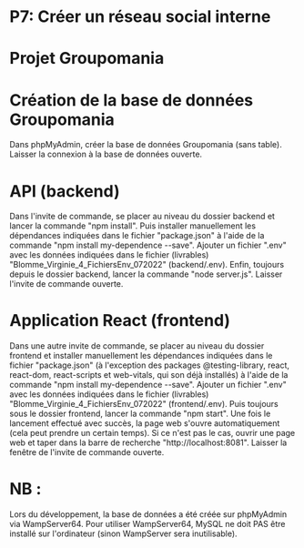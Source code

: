 # P7: Créer un réseau social interne
# Projet Groupomania
# Création de la base de données Groupomania
Dans phpMyAdmin, créer la base de données Groupomania (sans table). Laisser la connexion à la base de données ouverte.
# API (backend)
Dans l'invite de commande, se placer au niveau du dossier backend et lancer la commande "npm install".
Puis installer manuellement les dépendances indiquées dans le fichier "package.json" à l'aide de la commande "npm install my-dependence --save".
Ajouter un fichier ".env" avec les données indiquées dans le fichier (livrables) "Blomme_Virginie_4_FichiersEnv_072022" (backend/.env).
Enfin, toujours depuis le dossier backend, lancer la commande "node server.js". Laisser l'invite de commande ouverte.
# Application React (frontend)
Dans une autre invite de commande, se placer au niveau du dossier frontend et installer manuellement les dépendances indiquées dans le fichier "package.json" (à l'exception des packages @testing-library, react, react-dom, react-scripts et web-vitals, qui son déjà installés) à l'aide de la commande "npm install my-dependence --save".
Ajouter un fichier ".env" avec les données indiquées dans le fichier (livrables) "Blomme_Virginie_4_FichiersEnv_072022" (frontend/.env).
Puis toujours sous le dossier frontend, lancer la commande "npm start".
Une fois le lancement effectué avec succès, la page web s'ouvre automatiquement (cela peut prendre un certain temps).
Si ce n'est pas le cas, ouvrir une page web et taper dans la barre de recherche "http://localhost:8081".
Laisser la fenêtre de l'invite de commande ouverte.
# NB :
Lors du développement, la base de données a été créée sur phpMyAdmin via WampServer64. Pour utiliser WampServer64, MySQL ne doit PAS être installé sur l'ordinateur (sinon WampServer sera inutilisable).
